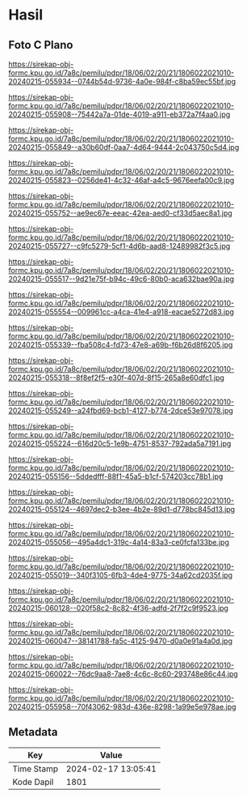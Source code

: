 # Hasil

## Foto C Plano

https://sirekap-obj-formc.kpu.go.id/7a8c/pemilu/pdpr/18/06/02/20/21/1806022021010-20240215-055934--0744b54d-9736-4a0e-984f-c8ba59ec55bf.jpg

https://sirekap-obj-formc.kpu.go.id/7a8c/pemilu/pdpr/18/06/02/20/21/1806022021010-20240215-055908--75442a7a-01de-4019-a911-eb372a7f4aa0.jpg

https://sirekap-obj-formc.kpu.go.id/7a8c/pemilu/pdpr/18/06/02/20/21/1806022021010-20240215-055849--a30b60df-0aa7-4d64-9444-2c043750c5d4.jpg

https://sirekap-obj-formc.kpu.go.id/7a8c/pemilu/pdpr/18/06/02/20/21/1806022021010-20240215-055823--0256de41-4c32-46af-a4c5-9676eefa00c9.jpg

https://sirekap-obj-formc.kpu.go.id/7a8c/pemilu/pdpr/18/06/02/20/21/1806022021010-20240215-055752--ae9ec67e-eeac-42ea-aed0-cf33d5aec8a1.jpg

https://sirekap-obj-formc.kpu.go.id/7a8c/pemilu/pdpr/18/06/02/20/21/1806022021010-20240215-055727--c9fc5279-5cf1-4d6b-aad8-12489982f3c5.jpg

https://sirekap-obj-formc.kpu.go.id/7a8c/pemilu/pdpr/18/06/02/20/21/1806022021010-20240215-055517--9d21e75f-b94c-49c6-80b0-aca632bae90a.jpg

https://sirekap-obj-formc.kpu.go.id/7a8c/pemilu/pdpr/18/06/02/20/21/1806022021010-20240215-055554--009961cc-a4ca-41e4-a918-eacae5272d83.jpg

https://sirekap-obj-formc.kpu.go.id/7a8c/pemilu/pdpr/18/06/02/20/21/1806022021010-20240215-055339--fba508c4-fd73-47e8-a69b-f6b26d8f6205.jpg

https://sirekap-obj-formc.kpu.go.id/7a8c/pemilu/pdpr/18/06/02/20/21/1806022021010-20240215-055318--8f8ef2f5-e30f-407d-8f15-265a8e60dfc1.jpg

https://sirekap-obj-formc.kpu.go.id/7a8c/pemilu/pdpr/18/06/02/20/21/1806022021010-20240215-055249--a24fbd69-bcb1-4127-b774-2dce53e97078.jpg

https://sirekap-obj-formc.kpu.go.id/7a8c/pemilu/pdpr/18/06/02/20/21/1806022021010-20240215-055224--616d20c5-1e9b-4751-8537-792ada5a7191.jpg

https://sirekap-obj-formc.kpu.go.id/7a8c/pemilu/pdpr/18/06/02/20/21/1806022021010-20240215-055156--5ddedfff-88f1-45a5-b1cf-574203cc78b1.jpg

https://sirekap-obj-formc.kpu.go.id/7a8c/pemilu/pdpr/18/06/02/20/21/1806022021010-20240215-055124--4697dec2-b3ee-4b2e-89d1-d778bc845d13.jpg

https://sirekap-obj-formc.kpu.go.id/7a8c/pemilu/pdpr/18/06/02/20/21/1806022021010-20240215-055056--495a4dc1-319c-4a14-83a3-ce0fcfa133be.jpg

https://sirekap-obj-formc.kpu.go.id/7a8c/pemilu/pdpr/18/06/02/20/21/1806022021010-20240215-055019--340f3105-6fb3-4de4-9775-34a62cd2035f.jpg

https://sirekap-obj-formc.kpu.go.id/7a8c/pemilu/pdpr/18/06/02/20/21/1806022021010-20240215-060128--020f58c2-8c82-4f36-adfd-2f7f2c9f9523.jpg

https://sirekap-obj-formc.kpu.go.id/7a8c/pemilu/pdpr/18/06/02/20/21/1806022021010-20240215-060047--38141788-fa5c-4125-9470-d0a0e91a4a0d.jpg

https://sirekap-obj-formc.kpu.go.id/7a8c/pemilu/pdpr/18/06/02/20/21/1806022021010-20240215-060022--76dc9aa8-7ae8-4c6c-8c60-293748e86c44.jpg

https://sirekap-obj-formc.kpu.go.id/7a8c/pemilu/pdpr/18/06/02/20/21/1806022021010-20240215-055958--70f43062-983d-436e-8298-1a99e5e978ae.jpg


## Metadata

| Key        | Value               |
| ---------- | ------------------- |
| Time Stamp | 2024-02-17 13:05:41 |
| Kode Dapil | 1801                |



